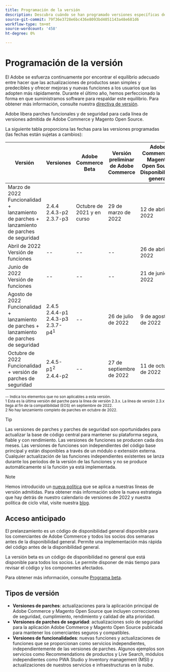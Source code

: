 ```yaml
---
title: Programación de la versión
description: Descubra cuándo se han programado versiones específicas de Adobe Commerce para su versión beta, previa al lanzamiento y disponibilidad general.
source-git-commit: 79f36e3728e6bc436e8093bd4051143a48e681d6
workflow-type: tm+mt
source-wordcount: '458'
ht-degree: 0%

---
```



# Programación de la versión

El Adobe se esfuerza continuamente por encontrar el equilibrio adecuado entre hacer que las actualizaciones de productos sean simples y predecibles y ofrecer mejoras y nuevas funciones a los usuarios que las adopten más rápidamente. Durante el último año, hemos perfeccionado la forma en que suministramos software para respaldar este equilibrio. Para obtener más información, consulte nuestra [directiva de versión](policy.md).

Adobe libera parches funcionales y de seguridad para cada línea de versiones admitida de Adobe Commerce y Magento Open Source.

La siguiente tabla proporciona las fechas para las versiones programadas (las fechas están sujetas a cambios):

| Versión | Versiones | Adobe Commerce Beta | Versión preliminar de Adobe Commerce | Adobe Commerce y Magento Open Source<br>Disponibilidad general |
|-----------------------------------------------------------------|-------------------------------------------------------|---------------------------|----------------------------------|---------------------------------------------------------------------|
| Marzo de 2022<br>Funcionalidad + lanzamiento de parches + lanzamiento de parches de seguridad | 2.4.4<br>2.4.3-p2<br>2.3.7-p3 | Octubre de 2021 y en curso | 29 de marzo de 2022 | 12 de abril de 2022 |
| Abril de 2022<br>Versión de funciones | \-\- | \-\- | \-\- | 26 de abril de 2022 |
| Junio de 2022<br>Versión de funciones | \-\- | \-\- | \-\- | 21 de junio de 2022 |
| Agosto de 2022<br>Funcionalidad + lanzamiento de parches + lanzamiento de parches de seguridad | 2.4.5<br>2.4.4-p1<br>2.4.3-p3<br>2.3.7-p4<sup>1</sup> | \-\- | 26 de julio de 2022 | 9 de agosto de 2022 |
| Octubre de 2022<br>Funcionalidad + versión de parches de seguridad | 2.4.5-p1<sup>2</sup><br>2.4.4-p2 | \-\- | 27 de septiembre de 2022 | 11 de octubre de 2022 |

<sup>\-\- Indica los elementos que no son aplicables a esta versión.</sup><br>
<sup>1 Esta es la última versión del parche para la línea de versión 2.3.x. La línea de versión 2.3.x llega al fin de la compatibilidad (EOS) en septiembre de 2022.</sup><br>
<sup>2 No hay lanzamiento completo de parches en octubre de 2022.</sup><br>

>[!TIP]
>
>Las versiones de parches y parches de seguridad son oportunidades para actualizar la base de código central para mantener su plataforma segura, fiable y con rendimiento. Las versiones de funciones se producen cada dos meses. Las versiones de funciones son independientes del código base principal y están disponibles a través de un módulo o extensión externa. Cualquier actualización de las funciones independientes existentes se lanza durante los periodos de la versión de las funciones y no se produce automáticamente si la función ya está implementada.

>[!NOTE]
>
>Hemos introducido un [nueva política](https://www.adobe.com/content/dam/cc/en/legal/terms/enterprise/pdfs/Adobe-Commerce-Software-Lifecycle-Policy.pdf) que se aplica a nuestras líneas de versión admitidas. Para obtener más información sobre la nueva estrategia que hay detrás de nuestro calendario de versiones de 2022 y nuestra política de ciclo vital, visite nuestra [blog](https://business.adobe.com/blog/how-to/accelerating-innovation-through-simplified-release-strategy).

## Acceso anticipado

El prelanzamiento es un código de disponibilidad general disponible para los comerciantes de Adobe Commerce y todos los socios dos semanas antes de la disponibilidad general. Permite una implementación más rápida del código antes de la disponibilidad general.

La versión beta es un código de disponibilidad no general que está disponible para todos los socios. Le permite disponer de más tiempo para revisar el código y los componentes afectados.

Para obtener más información, consulte [Programa beta](beta-program.md).

## Tipos de versión

- **Versiones de parches**: actualizaciones para la aplicación principal de Adobe Commerce y Magento Open Source que incluyen correcciones de seguridad, cumplimiento, rendimiento y calidad de alta prioridad.
- **Versiones de parches de seguridad**: actualizaciones solo de seguridad para la aplicación Adobe Commerce y Magento Open Source publicada para mantener los comerciantes seguros y compatibles.
- **Versiones de funcionalidades**: nuevas funciones y actualizaciones de funciones que se proporcionan como servicios independientes, independientemente de las versiones de parches. Algunos ejemplos son servicios como Recommendations de productos y Live Search, módulos independientes como PWA Studio y Inventory management (MSI) y actualizaciones de nuestros servicios e infraestructuras en la nube.

